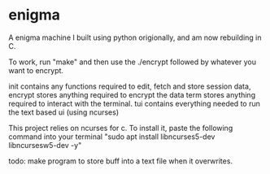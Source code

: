 # enigma
A enigma machine I built using python origionally, and am now rebuilding in C.

To work, run "make" and then use the ./encrypt followed by whatever you want to encrypt.

init contains any functions required to edit, fetch and store session data,
encrypt stores anything required to encrypt the data
term stores anything required to interact with the terminal.
tui contains everything needed to run the text based ui (using ncurses)

This project relies on ncurses for c. To install it, paste the following command into your terminal
"sudo apt install libncurses5-dev libncursesw5-dev -y"


todo:
  make program to store buff into a text file when it overwrites.



